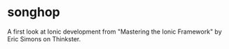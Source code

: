 # songhop
A first look at Ionic development from "Mastering the Ionic Framework" by Eric Simons on Thinkster.
